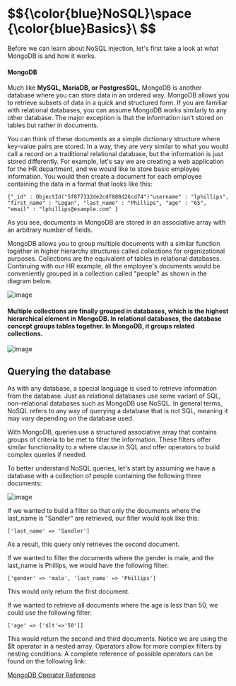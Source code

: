 <h1>$${\color{blue}NoSQL}\space {\color{blue}Basics}\ $$</h1>

Before we can learn about NoSQL injection, let's first take a look at what MongoDB is and how it works.

#### MongoDB

Much like **MySQL, MariaDB, or PostgresSQL**, MongoDB is another database where you can store data in an ordered way. MongoDB allows you to retrieve subsets of data in a quick and structured form. If you are familiar with relational databases, you can assume MongoDB works similarly to any other database. The major exception is that the information isn't stored on tables but rather in documents.

You can think of these documents as a simple dictionary structure where key-value pairs are stored. In a way, they are very similar to what you would call a record on a traditional relational database, but the information is just stored differently. For example, let's say we are creating a web application for the HR department, and we would like to store basic employee information. You would then create a document for each employee containing the data in a format that looks like this:


```{"_id" : ObjectId("5f077332de2cdf808d26cd74")"username" : "lphillips", "first_name" : "Logan", "last_name" : "Phillips", "age" : "65", "email" : "lphillips@example.com" }```

As you see, documents in MongoDB are stored in an associative array with an arbitrary number of fields.

MongoDB allows you to group multiple documents with a similar function together in higher hierarchy structures called collections for organizational purposes. Collections are the equivalent of tables in relational databases. Continuing with our HR example, all the employee's documents would be conveniently grouped in a collection called "people" as shown in the diagram below.



![image](https://github.com/4bo4yman/Web-Application-Penetration-Testing/assets/156849852/2f4b4316-a180-4e31-90b8-8b1f4980e8fd)



#### Multiple collections are finally grouped in databases, which is the highest hierarchical element in MongoDB. In relational databases, the database concept groups tables together. In MongoDB, it groups related collections.

![image](https://github.com/4bo4yman/Web-Application-Penetration-Testing/assets/156849852/0a0f429b-74e1-4b94-9bcf-859ef6994946)


## Querying the database

As with any database, a special language is used to retrieve information from the database. Just as relational databases use some variant of SQL, non-relational databases such as MongoDB use NoSQL. In general terms, NoSQL refers to any way of querying a database that is not SQL, meaning it may vary depending on the database used.

With MongoDB, queries use a structured associative array that contains groups of criteria to be met to filter the information. These filters offer similar functionality to a where clause in SQL and offer operators to build complex queries if needed.

To better understand NoSQL queries, let's start by assuming we have a database with a collection of people containing the following three documents:

![image](https://github.com/4bo4yman/Web-Application-Penetration-Testing/assets/156849852/7296fd1e-99d0-43ee-8296-60e040af3b9f)


If we wanted to build a filter so that only the documents where the last_name is "Sandler" are retrieved, our filter would look like this:

```['last_name' => 'Sandler']```

As a result, this query only retrieves the second document.

If we wanted to filter the documents where the gender is male, and the last_name is Phillips, we would have the following filter:

```['gender' => 'male', 'last_name' => 'Phillips']```

This would only return the first document.

If we wanted to retrieve all documents where the age is less than 50, we could use the following filter:

```['age' => ['$lt'=>'50']]```

This would return the second and third documents. Notice we are using the $lt operator in a nested array. Operators allow for more complex filters by nesting conditions. A complete reference of possible operators can be found on the following link:

[MongoDB Operator Reference](https://docs.mongodb.com/manual/reference/operator/query/)
















